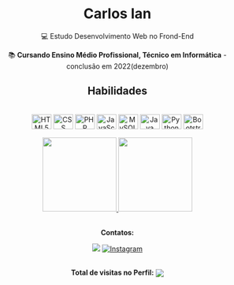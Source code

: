 <div align="center">
<h1>Carlos Ian</h1>

💻 Estudo Desenvolvimento Web no Frond-End

📚<b> Cursando Ensino Médio Profissional, Técnico em Informática</b> - conclusão em 2022(dezembro)
</div>

<div align=center>
<h2>Habilidades</h2>
</div>
<div style="display: inline_block" align="center"><br>
    <img align="center" alt="HTML5" height="30" width="40" src="https://cdn.jsdelivr.net/gh/devicons/devicon/icons/html5/html5-original.svg"> 
    <img align="center" alt="CSS" height="30" width="40" src="https://cdn.jsdelivr.net/gh/devicons/devicon/icons/css3/css3-original.svg"> 
    <img align="center" alt="PHP" height="30" width="40" src="https://cdn.jsdelivr.net/gh/devicons/devicon/icons/php/php-original.svg"> 
    <img align="center" alt="JavaScript" height="30" width="40" src="https://cdn.jsdelivr.net/gh/devicons/devicon/icons/javascript/javascript-original.svg" >
    <img align="center" alt="MySQL" height="30" width="40" src="https://cdn.jsdelivr.net/gh/devicons/devicon/icons/mysql/mysql-original.svg">
    <img align="center" alt="Java" height="30" width="40" src="https://cdn.jsdelivr.net/gh/devicons/devicon/icons/java/java-original.svg">
    <img align="center" alt="Python" height="30" width="40" src="https://cdn.jsdelivr.net/gh/devicons/devicon/icons/python/python-original.svg">
    <img align="center" alt="Bootstrap" height="30" width="40" src="https://cdn.jsdelivr.net/gh/devicons/devicon/icons/bootstrap/bootstrap-original.svg">
</div><br>

<div align="center">
  <a href="https://github.com/carlosianrs">
    <img height="150em" src="https://github-readme-stats.vercel.app/api?username=carlosianrs&count_private=true&include_all_commits=true&show_icons=true&theme=dark&hide_border=false&show_owner=true"/>
    <img height="150em" src="https://github-readme-stats.vercel.app/api/top-langs/?username=carlosianrs&theme=dark&hide_border=false&&layout=compact"/>
  </a>
</div><br>

<div align="center">
<p><b>Contatos:</b></p>
    <a href="https://www.linkedin.com/in/carlos-ian-rodrigues-dos-santos-08581b239/"><img alt"LinkedIn" src="https://img.shields.io/badge/LinkedIn-0077B5?style=for-the-badge&logo=linkedin&logoColor=white"></a>
    <a href="https://www.instagram.com/carlos_ian1/"><img alt="Instagram" src="https://img.shields.io/badge/Instagram-E4405F?style=for-the-badge&logo=instagram&logoColor=white"></a>
</div><br>

<p align="center"><b>Total de visitas no Perfil:</b>
<img align="center" src="https://profile-counter.glitch.me/carlosianrs/count.svg"></p>
